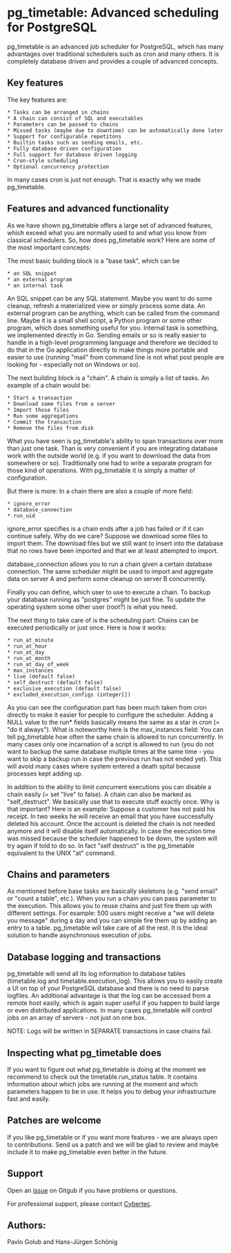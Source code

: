 pg_timetable: Advanced scheduling for PostgreSQL
================================================


pg_timetable is an advanced job scheduler for PostgreSQL, which has many
advantages over traditional schedulers such as cron and many others. It is
completely database driven and provides a couple of advanced concepts.

Key features
------------

The key features are:

	* Tasks can be arranged in chains
	* A chain can consist of SQL and executables
	* Parameters can be passed to chains
	* Missed tasks (maybe due to downtime) can be automatically done later
	* Support for configurable repetitons
	* Builtin tasks such as sending emails, etc.
	* Fully database driven configuration
	* Full support for database driven logging
	* Cron-style scheduling
	* Optional concurrency protection

In many cases cron is just not enough. That is exactly why we made pg_timetable.


Features and advanced functionality
-----------------------------------

As we have shown pg_timetable offers a large set of advanced features, which
exceed what you are normally used to and what you know from classical
schedulers. So, how does pg_timetable work? Here are some of the most important
concepts:

The most basic building block is a "base task", which can be

	* an SQL snippet
	* an external program
	* an internal task

An SQL snippet can be any SQL statement. Maybe you want to do some cleanup,
refresh a materialized view or simply process some data. An external program can
be anything, which can be called from the command line. Maybe it is a small
shell script, a Python program or some other program, which does something
useful for you. Internal task is something, we implemented directly in Go.
Sending emails or so is really easier to handle in a high-level programming
language and therefore we decided to do that in the Go application directly to
make things more portable and easier to use (running "mail" from command line is
not what post people are looking for - especially not on Windows or so).

The next building block is a "chain". A chain is simply a list of tasks. An
example of a chain would be:

	* Start a transaction
	* Download some files from a server
	* Import those files
	* Run some aggregations
	* Commit the transaction
	* Remove the files from disk

What you have seen is pg_timetable's ability to span transactions over more than
just one task. Than is very convenient if you are integrating database work with
the outside world (e.g. if you want to download the data from somewhere or so).
Traditionally one had to write a separate program for those kind of operations.
With pg_timetable it is simply a matter of configuration. 

But there is more: In a chain there are also a couple of more field:

	* ignore_error
	* database_connection
	* run_uid

ignore_error specifies is a chain ends after a job has failed or if it can
continue safely. Why do we care? Suppose we download some files to import them.
The download files but we still want to insert into the database that no rows
have been imported and that we at least attempted to import.

database_connection allows you to run a chain given a certain database
connection. The same scheduler might be used to import and aggregate data on
server A and perform some cleanup on server B concurrently.

Finally you can define, which user to use to execute a chain. To backup your
database running as "postgres" might be just fine. To update the operating
system some other user (root?) is what you need.

The next thing to take care of is the scheduling part: Chains can be executed
periodically or just once. Here is how it works:

	* run_at_minute
	* run_at_hour
	* run_at_day
	* run_at_month
	* run_at_day_of_week
	* max_instances
	* live (default false)
	* self_destruct (default false)
	* exclusive_execution (default false)
	* excluded_execution_configs (integer[])

As you can see the configuration part has been much taken from cron directly to
make it easier for people to configure the scheduler. Adding a NULL value to the
run\* fields basically means the same as a star in cron (= "do it always"). What
is noteworthy here is the max_instances field: You can tell pg_timetable how
often the same chain is allowed to run concurrently. In many cases only one
incarnation of a script is allowed to run (you do not want to backup the same
database multiple times at the same time - you want to skip a backup run in case
the previous run has not ended yet). This will avoid many cases where system
entered a death spital because processes kept adding up.

In addition to the ability to limit concurrent executions you can disable a
chain easily (= set "live" to false). A chain can also be marked as
"self_destruct". We basically use that to execute stuff exactly once. Why is
that important? Here is an example: Suppose a customer has not paid his receipt.
In two weeks he will receive an email that you have successfully deleted his
account. Once the account is deleted the chain is not needed anymore and it will
disable itself automatically. In case the execution time was missed because the
scheduler happened to be down, the system will try again if told to do so. In
fact "self destruct" is the pg_timetable equivalent to the UNIX "at" command.


Chains and parameters
---------------------

As mentioned before base tasks are basically skeletons (e.g. "send email" or
"count a table", etc.). When you run a chain you can pass parameter to the
execution. This allows you to reuse chains and just fire them up with different
settings. For example: 500 users might receive a "we will delete you message"
during a day and you can simple fire them up by adding an entry to a table.
pg_timetable will take care of all the rest. It is the ideal solution to handle
asynchronous execution of jobs.


Database logging and transactions
---------------------------------

pg_timetable will send all its log information to database tables (timetable.log
and timetable.execution_log). This allows you to easily create a UI on top of
your PostgreSQL database and there is no need to parse logfiles. An additional
advantage is that the log can be accessed from a remote host easily, which is
again super useful if you happen to build large or even distributed
applications. In many cases pg_timetable will control jobs on an array of
servers - not just on one box.

NOTE: Logs will be written in SEPARATE transactions in case chains fail.


Inspecting what pg_timetable does
---------------------------------

If you want to figure out what pg_timetable is doing at the moment we recommend
to check out the timetable.run_status table. It contains information about which
jobs are running at the moment and which parameters happen to be in use. It
helps you to debug your infrastructure fast and easily.


Patches are welcome
----------------------

If you like pg_timetable or if you want more features - we are always open to
contributions. Send us a patch and we will be glad to review and maybe include
it to make pg_timetable even better in the future.

Support
-------

Open an [issue][issue] on Gitgub if you have problems or questions.

For professional support, please contact [Cybertec][cybertec].


 [issue]: https://github.com/cybertec-postgresql/pg_timetable/issues
 [cybertec]: https://www.cybertec-postgresql.com/


Authors:
--------

Pavlo Golub and Hans-Jürgen Schönig


